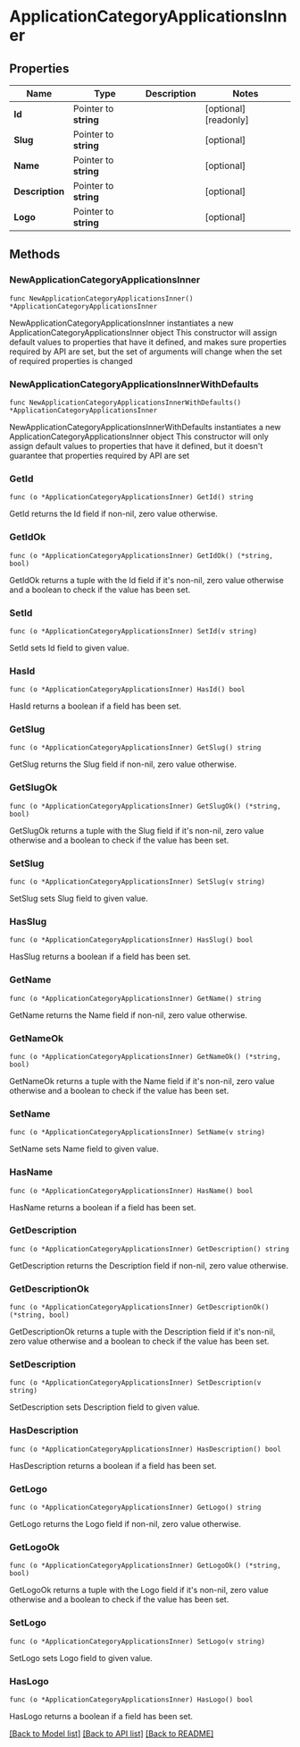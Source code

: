 # ApplicationCategoryApplicationsInner

## Properties

Name | Type | Description | Notes
------------ | ------------- | ------------- | -------------
**Id** | Pointer to **string** |  | [optional] [readonly] 
**Slug** | Pointer to **string** |  | [optional] 
**Name** | Pointer to **string** |  | [optional] 
**Description** | Pointer to **string** |  | [optional] 
**Logo** | Pointer to **string** |  | [optional] 

## Methods

### NewApplicationCategoryApplicationsInner

`func NewApplicationCategoryApplicationsInner() *ApplicationCategoryApplicationsInner`

NewApplicationCategoryApplicationsInner instantiates a new ApplicationCategoryApplicationsInner object
This constructor will assign default values to properties that have it defined,
and makes sure properties required by API are set, but the set of arguments
will change when the set of required properties is changed

### NewApplicationCategoryApplicationsInnerWithDefaults

`func NewApplicationCategoryApplicationsInnerWithDefaults() *ApplicationCategoryApplicationsInner`

NewApplicationCategoryApplicationsInnerWithDefaults instantiates a new ApplicationCategoryApplicationsInner object
This constructor will only assign default values to properties that have it defined,
but it doesn't guarantee that properties required by API are set

### GetId

`func (o *ApplicationCategoryApplicationsInner) GetId() string`

GetId returns the Id field if non-nil, zero value otherwise.

### GetIdOk

`func (o *ApplicationCategoryApplicationsInner) GetIdOk() (*string, bool)`

GetIdOk returns a tuple with the Id field if it's non-nil, zero value otherwise
and a boolean to check if the value has been set.

### SetId

`func (o *ApplicationCategoryApplicationsInner) SetId(v string)`

SetId sets Id field to given value.

### HasId

`func (o *ApplicationCategoryApplicationsInner) HasId() bool`

HasId returns a boolean if a field has been set.

### GetSlug

`func (o *ApplicationCategoryApplicationsInner) GetSlug() string`

GetSlug returns the Slug field if non-nil, zero value otherwise.

### GetSlugOk

`func (o *ApplicationCategoryApplicationsInner) GetSlugOk() (*string, bool)`

GetSlugOk returns a tuple with the Slug field if it's non-nil, zero value otherwise
and a boolean to check if the value has been set.

### SetSlug

`func (o *ApplicationCategoryApplicationsInner) SetSlug(v string)`

SetSlug sets Slug field to given value.

### HasSlug

`func (o *ApplicationCategoryApplicationsInner) HasSlug() bool`

HasSlug returns a boolean if a field has been set.

### GetName

`func (o *ApplicationCategoryApplicationsInner) GetName() string`

GetName returns the Name field if non-nil, zero value otherwise.

### GetNameOk

`func (o *ApplicationCategoryApplicationsInner) GetNameOk() (*string, bool)`

GetNameOk returns a tuple with the Name field if it's non-nil, zero value otherwise
and a boolean to check if the value has been set.

### SetName

`func (o *ApplicationCategoryApplicationsInner) SetName(v string)`

SetName sets Name field to given value.

### HasName

`func (o *ApplicationCategoryApplicationsInner) HasName() bool`

HasName returns a boolean if a field has been set.

### GetDescription

`func (o *ApplicationCategoryApplicationsInner) GetDescription() string`

GetDescription returns the Description field if non-nil, zero value otherwise.

### GetDescriptionOk

`func (o *ApplicationCategoryApplicationsInner) GetDescriptionOk() (*string, bool)`

GetDescriptionOk returns a tuple with the Description field if it's non-nil, zero value otherwise
and a boolean to check if the value has been set.

### SetDescription

`func (o *ApplicationCategoryApplicationsInner) SetDescription(v string)`

SetDescription sets Description field to given value.

### HasDescription

`func (o *ApplicationCategoryApplicationsInner) HasDescription() bool`

HasDescription returns a boolean if a field has been set.

### GetLogo

`func (o *ApplicationCategoryApplicationsInner) GetLogo() string`

GetLogo returns the Logo field if non-nil, zero value otherwise.

### GetLogoOk

`func (o *ApplicationCategoryApplicationsInner) GetLogoOk() (*string, bool)`

GetLogoOk returns a tuple with the Logo field if it's non-nil, zero value otherwise
and a boolean to check if the value has been set.

### SetLogo

`func (o *ApplicationCategoryApplicationsInner) SetLogo(v string)`

SetLogo sets Logo field to given value.

### HasLogo

`func (o *ApplicationCategoryApplicationsInner) HasLogo() bool`

HasLogo returns a boolean if a field has been set.


[[Back to Model list]](HOW-TO.md#documentation-for-models) [[Back to API list]](HOW-TO.md#documentation-for-api-endpoints) [[Back to README]](HOW-TO.md)


